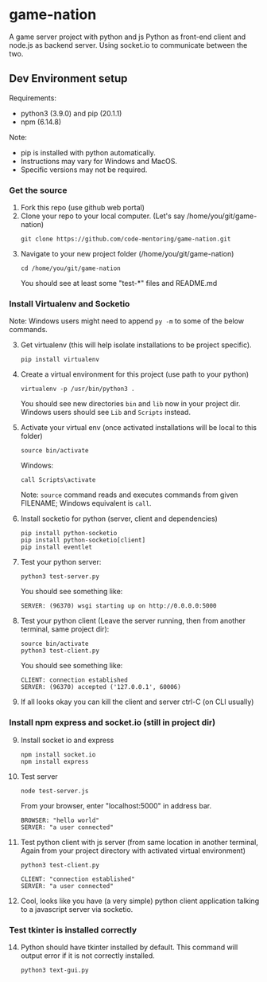 # game-nation
A game server project with python and js
Python as front-end client and node.js as backend server.
Using socket.io to communicate between the two.

## Dev Environment setup 
Requirements: 

* python3 (3.9.0) and pip (20.1.1)
* npm (6.14.8)

Note: 
* pip is installed with python automatically.
* Instructions may vary for Windows and MacOS. 
* Specific versions may not be required.

### Get the source
1. Fork this repo
    (use github web portal)
2. Clone your repo to your local computer. (Let's say /home/you/git/game-nation)
    ```
    git clone https://github.com/code-mentoring/game-nation.git
    ```
2. Navigate to your new project folder (/home/you/git/game-nation)
    ```
    cd /home/you/git/game-nation
    ```
    You should see at least some "test-*" files and README.md

### Install Virtualenv and Socketio

Note: Windows users might need to append `py -m` to some of the below commands.

3. Get virtualenv (this will help isolate installations to be project specific).
    ```
    pip install virtualenv
    ```
4. Create a virtual environment for this project (use path to your python)
    ```
    virtualenv -p /usr/bin/python3 .
    ```
    You should see new directories `bin` and `lib` now in your project dir.
    Windows users should see `Lib` and `Scripts` instead.
    
5. Activate your virtual env (once activated installations will be local to this folder)
    ```
    source bin/activate
    ```
    Windows:
    ```
    call Scripts\activate
    ```
    Note: `source` command reads and executes commands from given FILENAME; Windows equivalent is `call`.
    
6. Install socketio for python (server, client and dependencies)
    ```
    pip install python-socketio
    pip install python-socketio[client]
    pip install eventlet
    ```
7. Test your python server:
    ```
    python3 test-server.py
    ```
    You should see something like:
    ```
    SERVER: (96370) wsgi starting up on http://0.0.0.0:5000
    ```
8. Test your python client (Leave the server running, then from another terminal, same project dir):
    ```
    source bin/activate 
    python3 test-client.py
    ```
    You should see something like:
    ```
    CLIENT: connection established
    SERVER: (96370) accepted ('127.0.0.1', 60006)
    ```
9. If all looks okay you can kill the client and server
    ctrl-C (on CLI usually)

### Install npm express and socket.io (still in project dir)
9. Install socket io and express
    ```
    npm install socket.io
    npm install express
    ```
11. Test server
    ```
    node test-server.js
    ```
    From your browser, enter "localhost:5000" in address bar. 
    ```
    BROWSER: "hello world"
    SERVER: "a user connected"
    ```
12. Test python client with js server (from same location in another terminal,
Again from your project directory with activated virtual environment)
    ```
    python3 test-client.py
    ```
    ```
    CLIENT: "connection established"
    SERVER: "a user connected"
    ```
13. Cool, looks like you have (a very simple) python client application talking to a javascript server via socketio.
    
### Test tkinter is installed correctly
14. Python should have tkinter installed by default. This command will output error if it is not correctly installed.
    ```
    python3 text-gui.py
    ```
